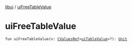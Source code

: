 [libui](index.md) / [uiFreeTableValue](./ui-free-table-value.md)

# uiFreeTableValue

`fun uiFreeTableValue(v: `[`CValuesRef`](../kotlinx.cinterop/-c-values-ref/index.md)`<`[`uiTableValue`](ui-table-value.md)`>?): `[`Unit`](https://kotlinlang.org/api/latest/jvm/stdlib/kotlin/-unit/index.html)
